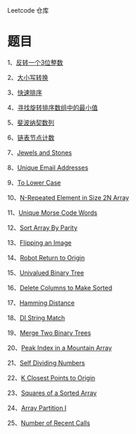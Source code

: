 Leetcode 仓库

# 题目


1、[反转一个3位整数](反转一个3位整数.markdown)

2、[大小写转换](大小写转换.markdown)

3、[快速排序](快速排序.markdown)

4、[寻找旋转排序数组中的最小值](寻找旋转排序数组中的最小值.markdown)

5、[斐波纳契数列](斐波纳契数列.markdown)

6、[链表节点计数](链表节点计数.markdown)

7、[Jewels and Stones](JewelsandStones.ipynb)

8、[Unique Email Addresses](UniqueEmailAddresses.ipynb)

9、[To Lower Case](ToLowerCase.ipynb)

10、[N-Repeated Element in Size 2N Array](N-RepeatedElementinSize2NArray.ipynb)

11、[Unique Morse Code Words](UniqueMorseCodeWords.ipynb)

12、[Sort Array By Parity](SortArrayByParity.ipynb)

13、[Flipping an Image](FlippinganImage.ipynb)

14、[Robot Return to Origin](RobotReturntoOrigin.ipynb)

15、[Univalued Binary Tree](UnivaluedBinaryTree.ipynb)

16、[Delete Columns to Make Sorted](DeleteColumnstoMakeSorted.ipynb)

17、[Hamming Distance](HammingDistance.ipynb)

18、[DI String Match](DIStringMatch.ipynb)

19、[Merge Two Binary Trees](MergeTwoBinaryTrees.ipynb)

20、[Peak Index in a Mountain Array](PeakIndexinaMountainArray.ipynb)

21、[Self Dividing Numbers](SelfDividingNumbers.ipynb)

22、[K Closest Points to Origin](KClosestPointstoOrigin.ipynb)

23、[Squares of a Sorted Array](SquaresofaSortedArray.ipynb)

24、[Array Partition I](ArrayPartitionI.ipynb)

25、[Number of Recent Calls](NumberofRecentCalls.ipynb)



